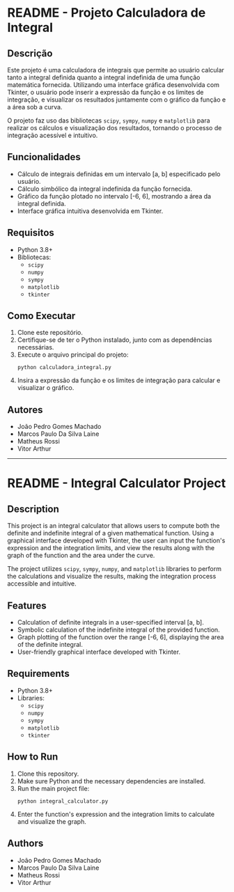 # README - Projeto Calculadora de Integral

## Descrição
Este projeto é uma calculadora de integrais que permite ao usuário calcular tanto a integral definida quanto a integral indefinida de uma função matemática fornecida. Utilizando uma interface gráfica desenvolvida com Tkinter, o usuário pode inserir a expressão da função e os limites de integração, e visualizar os resultados juntamente com o gráfico da função e a área sob a curva.

O projeto faz uso das bibliotecas `scipy`, `sympy`, `numpy` e `matplotlib` para realizar os cálculos e visualização dos resultados, tornando o processo de integração acessível e intuitivo.

## Funcionalidades
- Cálculo de integrais definidas em um intervalo [a, b] especificado pelo usuário.
- Cálculo simbólico da integral indefinida da função fornecida.
- Gráfico da função plotado no intervalo [-6, 6], mostrando a área da integral definida.
- Interface gráfica intuitiva desenvolvida em Tkinter.

## Requisitos
- Python 3.8+
- Bibliotecas:
  - `scipy`
  - `numpy`
  - `sympy`
  - `matplotlib`
  - `tkinter`

## Como Executar
1. Clone este repositório.
2. Certifique-se de ter o Python instalado, junto com as dependências necessárias.
3. Execute o arquivo principal do projeto:
   ```
   python calculadora_integral.py
   ```
4. Insira a expressão da função e os limites de integração para calcular e visualizar o gráfico.

## Autores
- João Pedro Gomes Machado
- Marcos Paulo Da Silva Laine
- Matheus Rossi
- Vitor Arthur

---

# README - Integral Calculator Project

## Description
This project is an integral calculator that allows users to compute both the definite and indefinite integral of a given mathematical function. Using a graphical interface developed with Tkinter, the user can input the function's expression and the integration limits, and view the results along with the graph of the function and the area under the curve.

The project utilizes `scipy`, `sympy`, `numpy`, and `matplotlib` libraries to perform the calculations and visualize the results, making the integration process accessible and intuitive.

## Features
- Calculation of definite integrals in a user-specified interval [a, b].
- Symbolic calculation of the indefinite integral of the provided function.
- Graph plotting of the function over the range [-6, 6], displaying the area of the definite integral.
- User-friendly graphical interface developed with Tkinter.

## Requirements
- Python 3.8+
- Libraries:
  - `scipy`
  - `numpy`
  - `sympy`
  - `matplotlib`
  - `tkinter`

## How to Run
1. Clone this repository.
2. Make sure Python and the necessary dependencies are installed.
3. Run the main project file:
   ```
   python integral_calculator.py
   ```
4. Enter the function's expression and the integration limits to calculate and visualize the graph.

## Authors
- João Pedro Gomes Machado
- Marcos Paulo Da Silva Laine
- Matheus Rossi
- Vitor Arthur

